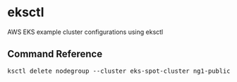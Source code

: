 # eksctl
AWS EKS example cluster configurations using eksctl

## Command Reference

<pre>
ksctl delete nodegroup --cluster eks-spot-cluster ng1-public

<pre>